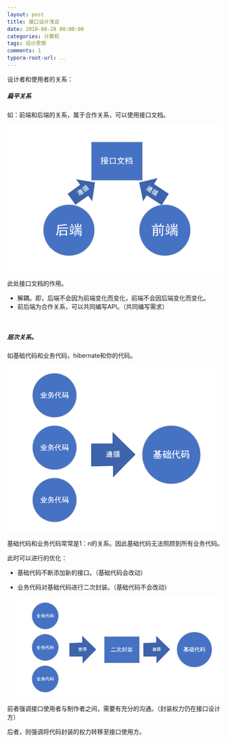 ```yaml
---
layout: post
title: 接口设计浅谈
date: 2018-08-28 00:00:00
categories: 计算机
tags: 设计思想
comments: 1
typora-root-url: ..
---
```





设计者和使用者的关系：

##### 扁平关系

如：前端和后端的关系，属于合作关系，可以使用接口文档。

![1540227488783](/assets/blog_res/1540227488783.png)



此处接口文档的作用。

- 解耦。即，后端不会因为前端变化而变化，前端不会因后端变化而变化。
- 前后端为合作关系，可以共同编写API。（共同编写需求）

<br>

##### 层次关系。

如基础代码和业务代码，hibernate和你的代码。

![1540229827247](/assets/blog_res/1540229827247.png)

基础代码和业务代码常常是1：n的关系。因此基础代码无法照顾到所有业务代码。

此时可以进行的优化：

- 基础代码不断添加新的接口。（基础代码会改动）

- 业务代码对基础代码进行二次封装。（基础代码不会改动）

  ![1540261641737](/assets/blog_res/1540261641737.png)

前者强调接口使用者与制作者之间，需要有充分的沟通。（封装权力仍在接口设计方）

后者，则强调将代码封装的权力转移至接口使用方。

